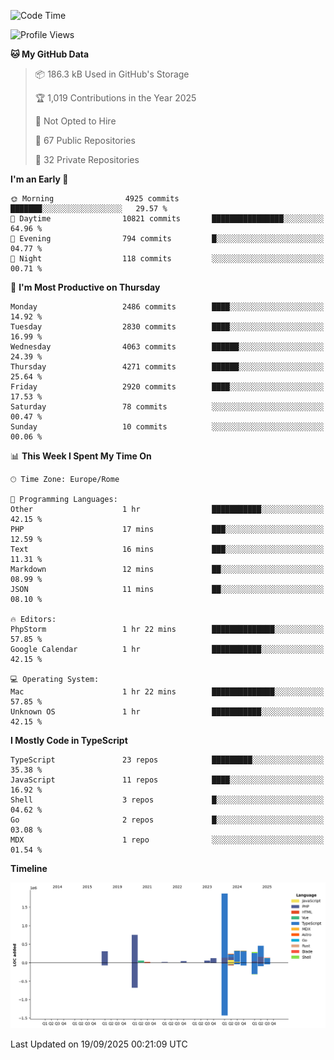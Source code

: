 <!--START_SECTION:waka-->
![Code Time](http://img.shields.io/badge/Code%20Time-6%2C206%20hrs%2013%20mins-blue)

![Profile Views](http://img.shields.io/badge/Profile%20Views-0-blue)

**🐱 My GitHub Data** 

> 📦 186.3 kB Used in GitHub's Storage 
 > 
> 🏆 1,019 Contributions in the Year 2025
 > 
> 🚫 Not Opted to Hire
 > 
> 📜 67 Public Repositories 
 > 
> 🔑 32 Private Repositories 
 > 
**I'm an Early 🐤** 

```text
🌞 Morning                4925 commits        ███████░░░░░░░░░░░░░░░░░░   29.57 % 
🌆 Daytime                10821 commits       ████████████████░░░░░░░░░   64.96 % 
🌃 Evening                794 commits         █░░░░░░░░░░░░░░░░░░░░░░░░   04.77 % 
🌙 Night                  118 commits         ░░░░░░░░░░░░░░░░░░░░░░░░░   00.71 % 
```
📅 **I'm Most Productive on Thursday** 

```text
Monday                   2486 commits        ████░░░░░░░░░░░░░░░░░░░░░   14.92 % 
Tuesday                  2830 commits        ████░░░░░░░░░░░░░░░░░░░░░   16.99 % 
Wednesday                4063 commits        ██████░░░░░░░░░░░░░░░░░░░   24.39 % 
Thursday                 4271 commits        ██████░░░░░░░░░░░░░░░░░░░   25.64 % 
Friday                   2920 commits        ████░░░░░░░░░░░░░░░░░░░░░   17.53 % 
Saturday                 78 commits          ░░░░░░░░░░░░░░░░░░░░░░░░░   00.47 % 
Sunday                   10 commits          ░░░░░░░░░░░░░░░░░░░░░░░░░   00.06 % 
```


📊 **This Week I Spent My Time On** 

```text
🕑︎ Time Zone: Europe/Rome

💬 Programming Languages: 
Other                    1 hr                ███████████░░░░░░░░░░░░░░   42.15 % 
PHP                      17 mins             ███░░░░░░░░░░░░░░░░░░░░░░   12.59 % 
Text                     16 mins             ███░░░░░░░░░░░░░░░░░░░░░░   11.31 % 
Markdown                 12 mins             ██░░░░░░░░░░░░░░░░░░░░░░░   08.99 % 
JSON                     11 mins             ██░░░░░░░░░░░░░░░░░░░░░░░   08.10 % 

🔥 Editors: 
PhpStorm                 1 hr 22 mins        ██████████████░░░░░░░░░░░   57.85 % 
Google Calendar          1 hr                ███████████░░░░░░░░░░░░░░   42.15 % 

💻 Operating System: 
Mac                      1 hr 22 mins        ██████████████░░░░░░░░░░░   57.85 % 
Unknown OS               1 hr                ███████████░░░░░░░░░░░░░░   42.15 % 
```

**I Mostly Code in TypeScript** 

```text
TypeScript               23 repos            █████████░░░░░░░░░░░░░░░░   35.38 % 
JavaScript               11 repos            ████░░░░░░░░░░░░░░░░░░░░░   16.92 % 
Shell                    3 repos             █░░░░░░░░░░░░░░░░░░░░░░░░   04.62 % 
Go                       2 repos             █░░░░░░░░░░░░░░░░░░░░░░░░   03.08 % 
MDX                      1 repo              ░░░░░░░░░░░░░░░░░░░░░░░░░   01.54 % 
```



**Timeline**

![Lines of Code chart](https://raw.githubusercontent.com/frnwtr/frnwtr/main/assets/bar_graph.png)


 Last Updated on 19/09/2025 00:21:09 UTC
<!--END_SECTION:waka-->